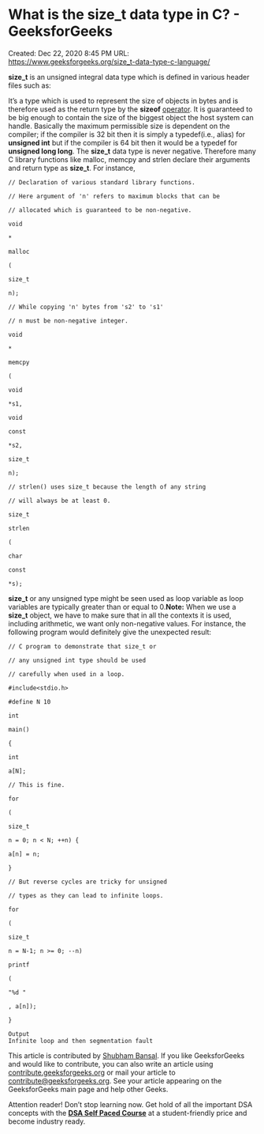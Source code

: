 # What is the size_t data type in C? - GeeksforGeeks

Created: Dec 22, 2020 8:45 PM
URL: https://www.geeksforgeeks.org/size_t-data-type-c-language/

**size_t** is an unsigned integral data type which is defined in various header files such as:

It’s a type which is used to represent the size of objects in bytes and is therefore used as the return type by the **sizeof** [operator](http://pubs.opengroup.org/onlinepubs/9699919799/basedefs/stddef.h.html). It is guaranteed to be big enough to contain the size of the biggest object the host system can handle. Basically the maximum permissible size is dependent on the compiler; if the compiler is 32 bit then it is simply a typedef(i.e., alias) for **unsigned int** but if the compiler is 64 bit then it would be a typedef for **unsigned long long**. The **size_t** data type is never negative.
Therefore many C library functions like malloc, memcpy and strlen declare their arguments and return type as **size_t**. For instance,

```
// Declaration of various standard library functions. 
```

```
// Here argument of 'n' refers to maximum blocks that can be 
```

```
// allocated which is guaranteed to be non-negative. 
```

```
void
```

```
*
```

```
malloc
```

```
(
```

```
size_t
```

```
n); 
```

```
// While copying 'n' bytes from 's2' to 's1' 
```

```
// n must be non-negative integer. 
```

```
void
```

```
*
```

```
memcpy
```

```
(
```

```
void
```

```
*s1, 
```

```
void
```

```
const
```

```
*s2, 
```

```
size_t
```

```
n); 
```

```
// strlen() uses size_t because the length of any string 
```

```
// will always be at least 0. 
```

```
size_t
```

```
strlen
```

```
(
```

```
char
```

```
const
```

```
*s); 
```

**size_t** or any unsigned type might be seen used as loop variable as loop variables are typically greater than or equal to 0.**Note:** When we use a **size_t** object, we have to make sure that in all the contexts it is used, including arithmetic, we want only non-negative values. For instance, the following program would definitely give the unexpected result:

```
// C program to demonstrate that size_t or 
```

```
// any unsigned int type should be used  
```

```
// carefully when used in a loop. 
```

```
#include<stdio.h> 
```

```
#define N 10 
```

```
int
```

```
main() 
```

```
{ 
```

```
int
```

```
a[N]; 
```

```
// This is fine. 
```

```
for
```

```
(
```

```
size_t
```

```
n = 0; n < N; ++n) { 
```

```
a[n] = n; 
```

```
} 
```

```
// But reverse cycles are tricky for unsigned  
```

```
// types as they can lead to infinite loops. 
```

```
for
```

```
(
```

```
size_t
```

```
n = N-1; n >= 0; --n) 
```

```
printf
```

```
(
```

```
"%d "
```

```
, a[n]); 
```

```
} 
```

```
Output
Infinite loop and then segmentation fault

```

This article is contributed by [Shubham Bansal](https://www.quora.com/profile/Shubham-Bansal-209). If you like GeeksforGeeks and would like to contribute, you can also write an article using [contribute.geeksforgeeks.org](http://www.contribute.geeksforgeeks.org/) or mail your article to contribute@geeksforgeeks.org. See your article appearing on the GeeksforGeeks main page and help other Geeks.

Attention reader! Don’t stop learning now. Get hold of all the important DSA concepts with the **[DSA Self Paced Course](https://practice.geeksforgeeks.org/courses/dsa-self-paced?utm_source=geeksforgeeks&utm_medium=article&utm_campaign=gfg_article_dsa_content_bottom)** at a student-friendly price and become industry ready.